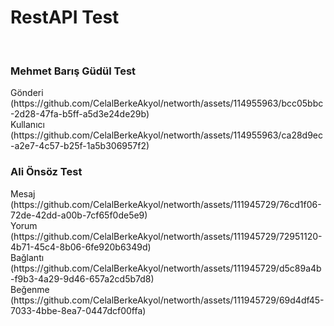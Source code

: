 <h1>RestAPI Test</h1>
<br>
<h3>Mehmet Barış Güdül Test</h3>
Gönderi (https://github.com/CelalBerkeAkyol/networth/assets/114955963/bcc05bbc-2d28-47fa-b5ff-a5d3e24de29b)
<br>
Kullanıcı (https://github.com/CelalBerkeAkyol/networth/assets/114955963/ca28d9ec-a2e7-4c57-b25f-1a5b306957f2)
<br>
<h3>Ali Önsöz Test</h3>
Mesaj (https://github.com/CelalBerkeAkyol/networth/assets/111945729/76cd1f06-72de-42dd-a00b-7cf65f0de5e9)
<br>
Yorum (https://github.com/CelalBerkeAkyol/networth/assets/111945729/72951120-4b71-45c4-8b06-6fe920b6349d)
<br>
Bağlantı (https://github.com/CelalBerkeAkyol/networth/assets/111945729/d5c89a4b-f9b3-4a29-9d46-657a2cd5b7d8)
<br>
Beğenme (https://github.com/CelalBerkeAkyol/networth/assets/111945729/69d4df45-7033-4bbe-8ea7-0447dcf00ffa)
